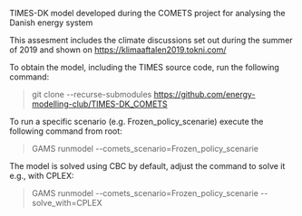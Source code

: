 TIMES-DK model developed during the COMETS project for analysing the Danish energy system

This assesment includes the climate discussions set out during the summer of 2019 and shown on https://klimaaftalen2019.tokni.com/

To obtain the model, including the TIMES source code, run the following command:
> git clone --recurse-submodules https://github.com/energy-modelling-club/TIMES-DK_COMETS

To run a specific scenario (e.g. Frozen_policy_scenarie) execute the following command from root:
> GAMS runmodel --comets_scenario=Frozen_policy_scenarie

The model is solved using CBC by default, adjust the command to solve it e.g., with CPLEX:
> GAMS runmodel --comets_scenario=Frozen_policy_scenarie --solve_with=CPLEX
